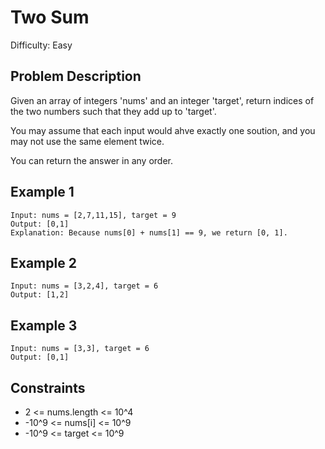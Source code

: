 # Two Sum

Difficulty: Easy

## Problem Description

Given an array of integers 'nums' and an integer 'target', return indices of the two numbers such that they add up to 'target'.

You may assume that each input would ahve exactly one soution, and you may not use the same element twice.

You can return the answer in any order.

## Example 1

```
Input: nums = [2,7,11,15], target = 9
Output: [0,1]
Explanation: Because nums[0] + nums[1] == 9, we return [0, 1].
```

## Example 2

```
Input: nums = [3,2,4], target = 6
Output: [1,2]
```

## Example 3

```
Input: nums = [3,3], target = 6
Output: [0,1]
```

## Constraints

* 2 <= nums.length <= 10^4
* -10^9 <= nums[i] <= 10^9
* -10^9 <= target <= 10^9
